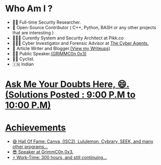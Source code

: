 # Who Am I ? 

- 👨‍💻 Full-time Security Researcher.
- 🌱 Open-Source Contributor ( C++, Python, BASH or any other projects that are interesting )
- 🧑🏾‍💻 Curently System and Security Architect at Pikk.co
- 🕵🏻‍♀️ Cyber Investigator and Forensic Advisor at <a href = "https://techagents.in/index.php/team1/">The Cyber Agents.</a>
- 👯 Article Writer and Blogger.<a href = "https://fardeenahmed410.medium.com/">(View my Writeups)</a>
- 🤵🏻 Public Speaker.<a href = "https://www.grimm-co.com/grimmcon-0x3-speakers">(GRIMMC0n 0x3)</a>
- 🚴🏿 Cyclist.
- 🇮🇳  Indian

 <h1> <a href = "https://www.quora.com/q/xutlhmgrwldfziek?invite_code=eYwiDitSr01ZP73W6oGS">Ask Me Your Doubts Here, 😄.(Solutions Posted : 9:00 P.M to 10:00 P.M) </h1>

# Achievements
- 😄 Hall Of Fame: Canva, (ISC2), Lululemon, Cybrary, SEEK, and many other programs...
- 😎 Speaker at GrimmC0n 0x3.
- ⚡ Work-Time: 300 hours, and still continuing...


  
